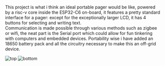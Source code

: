 This project is what i think an ideal portable pager would be like, powered by a risc-v core inside the ESP32-C6 on-board, it features a pretty standard interface for a pager: except for the 
exceptionally larger LCD, it has 4 buttons for selecting and writing text.  
Communication is made possible through various methods such as zigbee or wifi, the neat part is the Serial port which could allow for fun tinkering with computers and embedded devices.
Portability wise i have added an 18650 battery pack and all the circuitry necessary to make this an off-grid device.

![top](https://bassusteur.github.io/pager/top.png)
![bottom](https://bassusteur.github.io/pager/bottom.png)
